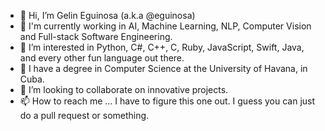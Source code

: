 - 👋 Hi, I’m Gelin Eguinosa (a.k.a @eguinosa)
- 🚀 I'm currently working in AI, Machine Learning, NLP, Computer Vision and Full-stack Software Engineering.
- 👀 I’m interested in Python, C#, C++, C, Ruby, JavaScript, Swift, Java, and every other fun language out there. 
- 🌱 I have a degree in Computer Science at the University of Havana, in Cuba.
- 💞️ I’m looking to collaborate on innovative projects.
- 📫 How to reach me ... I have to figure this one out. I guess you can just do a pull request or something.

<!---
eguinosa/eguinosa is a ✨ special ✨ repository because its `README.md` (this file) appears on your GitHub profile.
You can click the Preview link to take a look at your changes.
--->
